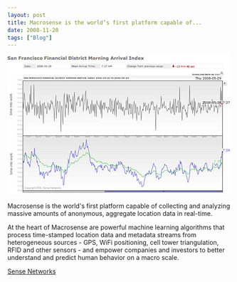 ```yaml
---
layout: post
title: Macrosense is the world’s first platform capable of...
date: 2008-11-20
tags: ["Blog"]
---
```


![](k3Im6rfOqgj7clpvdB9ZAmhro1_500.jpg)  

Macrosense is the world's first platform capable of collecting and analyzing massive amounts of anonymous, aggregate location data in real-time.

At the heart of Macrosense are powerful machine learning algorithms that process time-stamped location data and metadata streams from heterogeneous sources - GPS, WiFi positioning, cell tower triangulation, RFID and other sensors - and empower companies and investors to better understand and predict human behavior on a macro scale.

[Sense Networks](http://www.sensenetworks.com/macrosense.php)